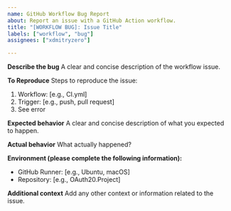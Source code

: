 ```yaml
---
name: GitHub Workflow Bug Report
about: Report an issue with a GitHub Action workflow.
title: "[WORKFLOW BUG]: Issue Title"
labels: ["workflow", "bug"]
assignees: ["xdmitryzero"]

---
```


**Describe the bug**
A clear and concise description of the workflow issue.

**To Reproduce**
Steps to reproduce the issue:
1. Workflow: [e.g., CI.yml]
2. Trigger: [e.g., push, pull request]
3. See error

**Expected behavior**
A clear and concise description of what you expected to happen.

**Actual behavior**
What actually happened?

**Environment (please complete the following information):**
- GitHub Runner: [e.g., Ubuntu, macOS]
- Repository: [e.g., OAuth20.Project]

**Additional context**
Add any other context or information related to the issue.
